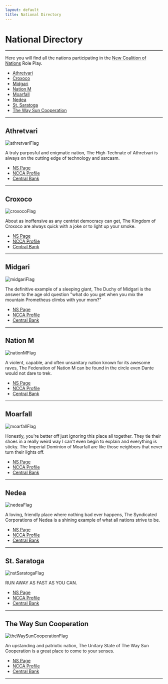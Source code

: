 ```yaml
---
layout: default
title: National Directory
---
```


# National Directory

---

Here you will find all the nations participating in the [New Coalition of Nations](https://www.nationstates.net/region=new_coalition_of_nations) Role Play. 

* [Athretvari](#athretvari)
* [Croxoco](#croxoco)
* [Midgari](#midgari)
* [Nation M](#nation-m)
* [Moarfall](#moarfall)
* [Nedea](#nedea)
* [St. Saratoga](#st-saratoga)
* [The Way Sun Cooperation](#the-way-sun-cooperation)
---

## Athretvari

![athretvariFlag](https://www.nationstates.net/images/flags/uploads/athretvari__539897.png)

A truly purposful and enigmatic nation, The High-Technate of
Athretvari is always on the cutting edge of technology and sarcasm.

* [NS Page](https://www.nationstates.net/nation=athretvari)
* [NCCA Profile](#)
* [Central Bank](#)

---

## Croxoco

![croxocoFlag](https://www.nationstates.net/images/flags/uploads/croxoco__670071.png)

About as inoffensive as any centrist democracy can get, The Kingdom of Croxoco are always quick with a joke or to light up your smoke.

* [NS Page](https://www.nationstates.net/nation=croxoco)
* [NCCA Profile](#)
* [Central Bank](#)

---

## Midgari

![midgariFlag](https://www.nationstates.net/images/flags/Cayman_Islands.svg)

The definitive example of a sleeping giant, The Duchy of Midgari is the answer to the age old question "what do you get when you mix the mountain Prometheus climbs with your mom?"

* [NS Page](https://www.nationstates.net/nation=midgari)
* [NCCA Profile](#)
* [Central Bank](#)

---

## Nation M

![nationMFlag](https://www.nationstates.net/images/flags/uploads/nation_m__868980.png)

A violent, capable, and often unsanitary nation known for its awesome raves, The Federation of Nation M can be found in the circle even Dante would not dare to trek.

* [NS Page](https://www.nationstates.net/nation=nation_m)
* [NCCA Profile](#)
* [Central Bank](#)

---

## Moarfall

![moarfallFlag](https://www.nationstates.net/images/flags/uploads/moarfall__380769.png)

Honestly, you're better off just ignoring this place all together. They tie their shoes in a really weird way I can't even begin to explain and everything is sticky. The Imperial Dominion of Moarfall are like those neighbors that never turn their lights off.

* [NS Page](https://www.nationstates.net/nation=moarfall)
* [NCCA Profile](#)
* [Central Bank](#)

---

## Nedea

![nedeaFlag](https://www.nationstates.net/images/flags/uploads/nedea__201691.jpg)

A loving, friendly place where nothing bad ever happens, The Syndicated Corporations of Nedea is a shining example of what all nations strive to be.

* [NS Page](https://www.nationstates.net/nation=nedea)
* [NCCA Profile](#)
* [Central Bank](#)

---

## St. Saratoga

![nstSaratogaFlag](https://www.nationstates.net/images/flags/uploads/st_saratoga__195805.png)

RUN AWAY AS FAST AS YOU CAN.

* [NS Page](https://www.nationstates.net/nation=st_saratoga)
* [NCCA Profile](#)
* [Central Bank](#)

---

## The Way Sun Cooperation

![theWaySunCooperationFlag](https://www.nationstates.net/images/flags/uploads/the_way_sun_cooperation__585921.png)

An upstanding and patriotic nation, The Unitary State of The Way Sun Cooperation is a great place to come to your senses.

* [NS Page](https://www.nationstates.net/nation=the_way_sun_cooperation)
* [NCCA Profile](#)
* [Central Bank](#)

---